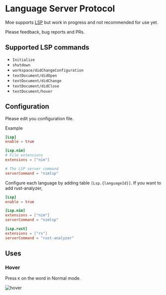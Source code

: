 # Language Server Protocol

Moe supports [LSP](https://microsoft.github.io/language-server-protocol/) but work in progress and not recommended for use yet.

Please feedback, bug reports and PRs.

## Supported LSP commands

- `Initialize`
- `shutdown`
- `workspace/didChangeConfiguration`
- `textDocument/didOpen`
- `textDocument/didChange`
- `textDocument/didClose`
- `textDocument/hover`

## Configuration

Please edit you configuration file.

Example
```toml
[Lsp]
enable = true

[Lsp.nim]
# File extensions
extensions = ["nim"]

# The LSP server command
serverCommand = "nimlsp"
```

Configure each language by adding table `[Lsp.{languageId}]`.
If you want to add rust-analyzer,
```toml
[Lsp]
enable = true

[Lsp.nim]
extensions = ["nim"]
serverCommand = "nimlsp"

[Lsp.rust]
extensions = ["rs"]
serverCommand = "rust-analyzer"
```

## Uses

### Hover

Press `K` on the word in Normal mode.

![hover](https://github.com/fox0430/moe/assets/15966436/9e1f78d7-c52d-4bf7-bb51-7d86659ffeb5)
